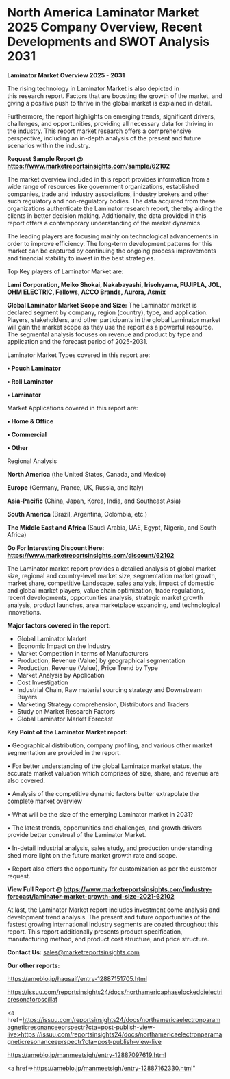 # North America Laminator Market 2025 Company Overview, Recent Developments and SWOT Analysis 2031

<Strong> Laminator Market Overview 2025 - 2031</strong>

The rising technology in Laminator Market is also depicted in this research report. Factors that are boosting the growth of the market, and giving a positive push to thrive in the global market is explained in detail.

Furthermore, the report highlights on emerging trends, significant drivers, challenges, and opportunities, providing all necessary data for thriving in the industry. This report market research offers a comprehensive perspective, including an in-depth analysis of the present and future scenarios within the industry.

<strong>Request Sample Report @ <a href=https://www.marketreportsinsights.com/sample/62102>https://www.marketreportsinsights.com/sample/62102</a></strong>

The market overview included in this report provides information from a wide range of resources like government organizations, established companies, trade and industry associations, industry brokers and other such regulatory and non-regulatory bodies. The data acquired from these organizations authenticate the Laminator research report, thereby aiding the clients in better decision making. Additionally, the data provided in this report offers a contemporary understanding of the market dynamics.

The leading players are focusing mainly on technological advancements in order to improve efficiency. The long-term development patterns for this market can be captured by continuing the ongoing process improvements and financial stability to invest in the best strategies.

Top Key players of Laminator Market are:

<strong>Lami Corporation, Meiko Shokai, Nakabayashi, Irisohyama, FUJIPLA, JOL, OHM ELECTRIC, Fellows, ACCO Brands, Aurora, Asmix</strong>

<strong><b>Global Laminator Market Scope and Size:</b></strong>
The Laminator market is declared segment by company, region (country), type, and application. Players, stakeholders, and other participants in the global Laminator market will gain the market scope as they use the report as a powerful resource. The segmental analysis focuses on revenue and product by type and application and the forecast period of 2025-2031.

Laminator Market Types covered in this report are:

<strong>• Pouch Laminator

• Roll Laminator

• Laminator</strong>

Market Applications covered in this report are:

<strong>• Home & Office

• Commercial

• Other</strong> 

Regional Analysis

<strong>North America</strong> (the United States, Canada, and Mexico)

<strong>Europe</strong> (Germany, France, UK, Russia, and Italy)

<strong>Asia-Pacific</strong> (China, Japan, Korea, India, and Southeast Asia)

<strong>South America</strong> (Brazil, Argentina, Colombia, etc.)

<strong>The Middle East and Africa</strong> (Saudi Arabia, UAE, Egypt, Nigeria, and South Africa)

<strong>Go For Interesting Discount Here: <a href=https://www.marketreportsinsights.com/discount/62102>https://www.marketreportsinsights.com/discount/62102</a></strong>

The Laminator market report provides a detailed analysis of global market size, regional and country-level market size, segmentation market growth, market share, competitive Landscape, sales analysis, impact of domestic and global market players, value chain optimization, trade regulations, recent developments, opportunities analysis, strategic market growth analysis, product launches, area marketplace expanding, and technological innovations.

<strong><b>Major factors covered in the report:</b></strong>
<ul>
  <li>Global Laminator Market </li>
  <li>Economic Impact on the Industry</li>
  <li>Market Competition in terms of Manufacturers</li>
  <li>Production, Revenue (Value) by geographical segmentation</li>
  <li>Production, Revenue (Value), Price Trend by Type</li>
  <li>Market Analysis by Application</li>
  <li>Cost Investigation</li>
  <li>Industrial Chain, Raw material sourcing strategy and Downstream Buyers</li>
  <li>Marketing Strategy comprehension, Distributors and Traders</li>
  <li>Study on Market Research Factors</li>
  <li>Global Laminator Market Forecast</li>
</ul>

<strong><b>Key Point of the Laminator Market report:</b></strong>

• Geographical distribution, company profiling, and various other market segmentation are provided in the report.

• For better understanding of the global Laminator market status, the accurate market valuation which comprises of size, share, and revenue are also covered.

• Analysis of the competitive dynamic factors better extrapolate the complete market overview

• What will be the size of the emerging Laminator market in 2031?

• The latest trends, opportunities and challenges, and growth drivers provide better construal of the Laminator Market.

• In-detail industrial analysis, sales study, and production understanding shed more light on the future market growth rate and scope.

• Report also offers the opportunity for customization as per the customer request.

<strong><b>View Full Report @ <a href=https://www.marketreportsinsights.com/industry-forecast/laminator-market-growth-and-size-2021-62102>https://www.marketreportsinsights.com/industry-forecast/laminator-market-growth-and-size-2021-62102</a></b></strong>


At last, the Laminator Market report includes investment come analysis and development trend analysis. The present and future opportunities of the fastest growing international industry segments are coated throughout this report. This report additionally presents product specification, manufacturing method, and product cost structure, and price structure.

<strong>Contact Us:</strong>
sales@marketreportsinsights.com

<strong>Our other reports:</strong>

<a href=https://ameblo.jp/haqsaif/entry-12887151705.html>https://ameblo.jp/haqsaif/entry-12887151705.html</a>

<a href=https://issuu.com/reportsinsights24/docs/northamericaphaselockeddielectricresonatoroscillat>https://issuu.com/reportsinsights24/docs/northamericaphaselockeddielectricresonatoroscillat</a>

<a href=https://issuu.com/reportsinsights24/docs/northamericaelectronparamagneticresonanceeprspectr?cta=post-publish-view-live>https://issuu.com/reportsinsights24/docs/northamericaelectronparamagneticresonanceeprspectr?cta=post-publish-view-live</a>

<a href=https://ameblo.jp/manmeetsigh/entry-12887097619.html>https://ameblo.jp/manmeetsigh/entry-12887097619.html</a>

<a href=>https://ameblo.jp/manmeetsigh/entry-12887162330.html</a>"
